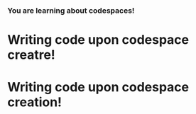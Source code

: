 ### You are learning about codespaces!
# Writing code upon codespace creatre!
# Writing code upon codespace creation!
